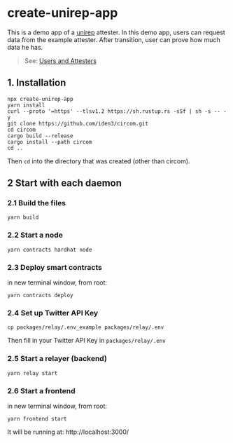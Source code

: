 # create-unirep-app

This is a demo app of a [unirep](https://github.com/Unirep/Unirep) attester. In this demo app, users can request data from the example attester. After transition, user can prove how much data he has.

> See: [Users and Attesters](https://developer.unirep.io/docs/protocol/users-and-attesters)

## 1. Installation

```shell
npx create-unirep-app
yarn install
curl --proto '=https' --tlsv1.2 https://sh.rustup.rs -sSf | sh -s -- -y
git clone https://github.com/iden3/circom.git
cd circom
cargo build --release
cargo install --path circom
cd ..
```

Then `cd` into the directory that was created (other than circom).

## 2 Start with each daemon

### 2.1 Build the files

```shell
yarn build
```

### 2.2 Start a node

```shell
yarn contracts hardhat node
```

### 2.3 Deploy smart contracts

in new terminal window, from root:

```shell
yarn contracts deploy
```

### 2.4 Set up Twitter API Key

```shell
cp packages/relay/.env_example packages/relay/.env
```

Then fill in your Twitter API Key in `packages/relay/.env`

### 2.5 Start a relayer (backend)

```shell
yarn relay start
```

### 2.6 Start a frontend

in new terminal window, from root:

```shell
yarn frontend start
```

It will be running at: http://localhost:3000/
